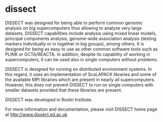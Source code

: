 # dissect
DISSECT was designed for being able to perform common genomic analysis on big supercomputers thus allowing to analyze very large datasets. DISSECT capabilities include analysis using mixed linear models, principal components analysis, genome-wide association analysis (testing markers individually or in together in big groups), among others. It is designed for being as easy to use as other common software tools such as PLINK or GCTA/REACTA. In addition, despite its capability of working in supercomputers, it can be used also in single computers without problems.

DISSECT is designed for running on distributed environment systems. In this regard, it uses an implementation of ScaLAPACK libraries and some of the available MPI libraries which are present in nearly all supercomputers. However, this does not prevent DISSECT to run on single computers with smaller datasets provided that these libraries are present.

DISSECT was developed in Roslin Institute.

For more information and documentation, please visit DISSECT home page at http://www.dissect.ed.ac.uk

